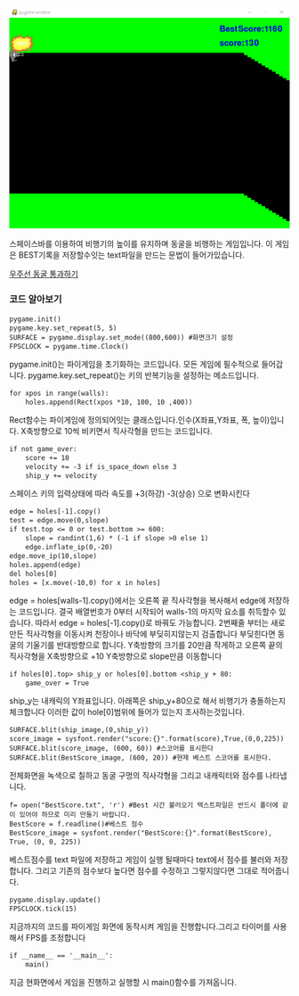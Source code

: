 ![케이브](../img/cave.PNG)

스페이스바를 이용하여 비행기의 높이를 유지하며 동굴을 비행하는 게임입니다.
이 게임은 BEST기록을 저장할수잇는 text파일을 만드는 문법이 들어가있습니다.

[우주선 동굴 통과하기](../GamePrac/PygameCave.py)

### 코드 알아보기
```buildoutcfg
pygame.init()
pygame.key.set_repeat(5, 5)
SURFACE = pygame.display.set_mode((800,600)) #화면크기 설정
FPSCLOCK = pygame.time.Clock()
```
pygame.init()는 파이게임을 초기화하는 코드입니다. 모든 게임에 필수적으로 들어갑니다.
pygame.key.set_repeat()는 키의 반복기능을 설정하는 메소드입니다.

```buildoutcfg
for xpos in range(walls):
    holes.append(Rect(xpos *10, 100, 10 ,400))
```
Rect함수는 파이게임에 정의되어잇는 클래스입니다.인수(X좌표,Y좌표, 폭, 높이)입니다.
X축방향으로 10씩 비키면서 직사각형을 만드는 코드입니다.

```buildoutcfg
if not game_over:
    score += 10
    velocity += -3 if is_space_down else 3
    ship_y += velocity
```
스페이스 키의 입력상태에 따라 속도를 +3(하강) -3(상승) 으로 변화시킨다

```buildoutcfg
edge = holes[-1].copy()
test = edge.move(0,slope)
if test.top <= 0 or test.bottom >= 600:
    slope = randint(1,6) * (-1 if slope >0 else 1)
    edge.inflate_ip(0,-20)
edge.move_ip(10,slope)
holes.append(edge)
del holes[0]
holes = [x.move(-10,0) for x in holes]
```
edge = holes[walls-1].copy()에서는 오른쪽 끝 직사각형을 복사해서 edge에 저장하는 코드입니다.
결국 배열번호가 0부터 시작되어 walls-1의 마지막 요소를 취득할수 있습니다. 따라서
edge = holes[-1].copy()로 바꿔도 가능합니다.
2번째줄 부터는 새로만든 직사각형을 이동시켜 천장이나 바닥에 부딪히지않는지 검출합니다
부딪힌다면 동굴의 기울기를 반대방향으로 합니다. Y축방향의 크기를 20만큼 작게하고 오른쪽
끝의 직사각형을 X축방향으로 +10 Y축방향으로 slope만큼 이동합니다


```buildoutcfg
if holes[0].top> ship_y or holes[0].bottom <ship_y + 80:
    game_over = True
```
ship_y는 내캐릭의 Y좌표입니다. 아래쪽은 ship_y+80으로 해서 비행기가 충돌하는지 체크합니다
이러한 값이 hole[0]범위에 들어가 있는지 조사하는것입니다.

```buildoutcfg
SURFACE.blit(ship_image,(0,ship_y))
score_image = sysfont.render("score:{}".format(score),True,(0,0,225))
SURFACE.blit(score_image, (600, 60)) #스코어를 표시한다
SURFACE.blit(BestScore_image, (600, 20)) #현재 베스트 스코어를 표시한다.
```
전체화면을 녹색으로 칠하고 동굴 구멍의 직사각형을 그리고 내캐릭터와 점수를 나타냅니다.

```buildoutcfg
f= open("BestScore.txt", 'r') #Best 시간 불러오기 텍스트파일은 반드시 폴더에 같이 있어야 하므로 미리 만들기 바랍니다.
BestScore = f.readline()#베스트 점수
BestScore_image = sysfont.render("BestScore:{}".format(BestScore), True, (0, 0, 225))
```
베스트점수를 text 파일에 저장하고 게임이 실행 될때마다 text에서 점수를 불러와
저장합니다. 그리고 기존의 점수보다 높다면 점수를 수정하고 그렇지않다면 그대로 적어줍니다.

```buildoutcfg
pygame.display.update()
FPSCLOCK.tick(15)
```
지금까지의 코드를 파이게임 화면에 동작시켜 게임을 진행합니다.그리고 타이머를 사용해서 FPS를 조정합니다

```buildoutcfg
if __name__ == '__main__':
    main()
```
지금 현화면에서 게임을 진행하고 실행할 시 main()함수를 가져옵니다.